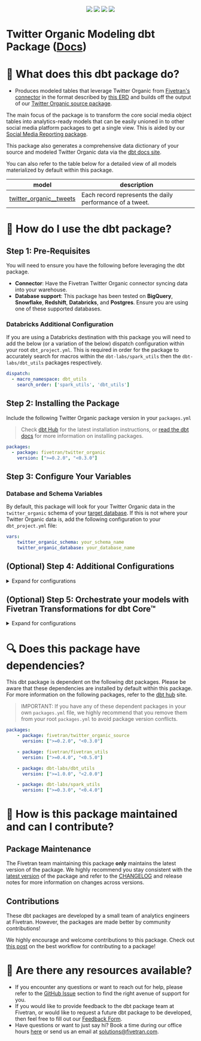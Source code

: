<p align="center">
    <a alt="License"
        href="https://github.com/fivetran/dbt_twitter_organic/blob/main/LICENSE">
        <img src="https://img.shields.io/badge/License-Apache%202.0-blue.svg" /></a>
    <a alt="dbt-core">
        <img src="https://img.shields.io/badge/dbt_Core™_version->=1.3.0_,<2.0.0-orange.svg" /></a>
    <a alt="Maintained?">
        <img src="https://img.shields.io/badge/Maintained%3F-yes-green.svg" /></a>
    <a alt="PRs">
        <img src="https://img.shields.io/badge/Contributions-welcome-blueviolet" /></a>
</p>

# Twitter Organic Modeling dbt Package ([Docs](https://fivetran.github.io/dbt_twitter_organic/))

# 📣 What does this dbt package do?

- Produces modeled tables that leverage Twitter Organic from [Fivetran's connector](https://fivetran.com/docs/applications/twitter) in the format described by [this ERD](https://fivetran.com/docs/applications/twitter#schemainformation) and builds off the output of our [Twitter Organic source package](https://github.com/fivetran/dbt_twitter_organic_source).

The main focus of the package is to transform the core social media object tables into analytics-ready models that can be easily unioned in to other social media platform packages to get a single view. This is aided by our [Social Media Reporting package](https://github.com/fivetran/dbt_social_media_reporting).

This package also generates a comprehensive data dictionary of your source and modeled Twitter Organic data via the [dbt docs site](https://fivetran.github.io/dbt_twitter_organic/).

You can also refer to the table below for a detailed view of all models materialized by default within this package.

| **model**                    | **description**                                                                                                        |
| ---------------------------- | ---------------------------------------------------------------------------------------------------------------------- |
| [twitter_organic__tweets](https://github.com/fivetran/dbt_twitter_organic/blob/main/models/twitter_organic__tweets.sql)         | Each record represents the daily performance of a tweet. |

# 🎯 How do I use the dbt package?
## Step 1: Pre-Requisites
You will need to ensure you have the following before leveraging the dbt package.
- **Connector**: Have the Fivetran Twitter Organic connector syncing data into your warehouse. 
- **Database support**: This package has been tested on **BigQuery**, **Snowflake**, **Redshift**, **Databricks**, and **Postgres**. Ensure you are using one of these supported databases.

### Databricks Additional Configuration
If you are using a Databricks destination with this package you will need to add the below (or a variation of the below) dispatch configuration within your root `dbt_project.yml`. This is required in order for the package to accurately search for macros within the `dbt-labs/spark_utils` then the `dbt-labs/dbt_utils` packages respectively.
```yml
dispatch:
  - macro_namespace: dbt_utils
    search_order: ['spark_utils', 'dbt_utils']
```

## Step 2: Installing the Package
Include the following Twitter Organic package version in your `packages.yml`
> Check [dbt Hub](https://hub.getdbt.com/) for the latest installation instructions, or [read the dbt docs](https://docs.getdbt.com/docs/package-management) for more information on installing packages.

```yaml
packages:
  - package: fivetran/twitter_organic
    version: [">=0.2.0", "<0.3.0"]
```

## Step 3: Configure Your Variables
### Database and Schema Variables
By default, this package will look for your Twitter Organic data in the `twitter_organic` schema of your [target database](https://docs.getdbt.com/docs/running-a-dbt-project/using-the-command-line-interface/configure-your-profile). If this is not where your Twitter Organic data is, add the following configuration to your `dbt_project.yml` file:

```yml
vars:
    twitter_organic_schema: your_schema_name
    twitter_organic_database: your_database_name 
```

## (Optional) Step 4: Additional Configurations
<details><summary>Expand for configurations</summary>

### Change the Build Schema
By default, this package builds the GitHub staging models within a schema titled (<target_schema> + `_stg_twitter_organic`) in your target database. If this is not where you would like your GitHub staging data to be written to, add the following configuration to your root `dbt_project.yml` file:

```yml 
models:
    twitter_organic:
      +schema: my_new_schema_name # leave blank for just the target_schema
    twitter_organic_source:
      +schema: my_new_schema_name # leave blank for just the target_schema
```

### Change the source table references
If an individual source table has a different name than the package expects, add the table name as it appears in your destination to the respective variable:
> IMPORTANT: See this project's [`dbt_project.yml`](https://github.com/fivetran/dbt_twitter_organic_source/blob/main/dbt_project.yml) variable declarations to see the expected names.
    
```yml
vars:
    twitter_organic_<default_source_table_name>_identifier: your_table_name 
```

### Unioning Multiple Twitter Organic Connectors
If you have multiple Twitter Organic connectors in Fivetran and would like to use this package on all of them simultaneously, we have provided functionality to do so. The package will union all of the data together and pass the unioned table(s) into the final models. You will be able to see which source it came from in the `source_relation` column(s) of each model. To use this functionality, you will need to set either (**note that you cannot use both**) the `union_schemas` or `union_databases` variables:

```yml
# dbt_project.yml
...
config-version: 2
vars:
    ##You may set EITHER the schemas variables below
    twitter_organic_union_schemas: ['twitter_organic_one','twitter_organic_two']

    ##OR you may set EITHER the databases variables below
    twitter_organic_union_databases: ['twitter_organic_one','twitter_organic_two']
```
</details>

## (Optional) Step 5: Orchestrate your models with Fivetran Transformations for dbt Core™
<details><summary>Expand for configurations</summary>
<br>
Fivetran offers the ability for you to orchestrate your dbt project through the [Fivetran Transformations for dbt Core™](https://fivetran.com/docs/transformations/dbt) product. Refer to the linked docs for more information on how to setup your project for orchestration through Fivetran. 
</details>

# 🔍 Does this package have dependencies?
This dbt package is dependent on the following dbt packages. Please be aware that these dependencies are installed by default within this package. For more information on the following packages, refer to the [dbt hub](https://hub.getdbt.com/) site.
> IMPORTANT: If you have any of these dependent packages in your own `packages.yml` file, we highly recommend that you remove them from your root `packages.yml` to avoid package version conflicts.
    
```yml
packages:
    - package: fivetran/twitter_organic_source
      version: [">=0.2.0", "<0.3.0"]

    - package: fivetran/fivetran_utils
      version: [">=0.4.0", "<0.5.0"]

    - package: dbt-labs/dbt_utils
      version: [">=1.0.0", "<2.0.0"]

    - package: dbt-labs/spark_utils
      version: [">=0.3.0", "<0.4.0"]
```

# 🙌 How is this package maintained and can I contribute?
## Package Maintenance
The Fivetran team maintaining this package **only** maintains the latest version of the package. We highly recommend you stay consistent with the [latest version](https://hub.getdbt.com/fivetran/twitter_organic/latest/) of the package and refer to the [CHANGELOG](https://github.com/fivetran/dbt_twitter_organic/blob/main/CHANGELOG.md) and release notes for more information on changes across versions.

## Contributions
These dbt packages are developed by a small team of analytics engineers at Fivetran. However, the packages are made better by community contributions! 

We highly encourage and welcome contributions to this package. Check out [this post](https://discourse.getdbt.com/t/contributing-to-a-dbt-package/657) on the best workflow for contributing to a package!

# 🏪 Are there any resources available?
- If you encounter any questions or want to reach out for help, please refer to the [GitHub Issue](https://github.com/fivetran/dbt_twitter_organic/issues/new/choose) section to find the right avenue of support for you.
- If you would like to provide feedback to the dbt package team at Fivetran, or would like to request a future dbt package to be developed, then feel free to fill out our [Feedback Form](https://www.surveymonkey.com/r/DQ7K7WW).
- Have questions or want to just say hi? Book a time during our office hours [here](https://calendly.com/fivetran-solutions-team/fivetran-solutions-team-office-hours) or send us an email at solutions@fivetran.com.